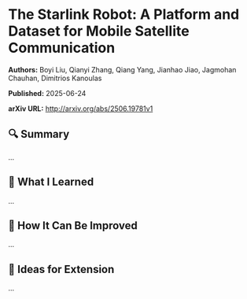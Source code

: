 # The Starlink Robot: A Platform and Dataset for Mobile Satellite Communication
**Authors:** Boyi Liu, Qianyi Zhang, Qiang Yang, Jianhao Jiao, Jagmohan Chauhan, Dimitrios Kanoulas

**Published:** 2025-06-24

**arXiv URL:** http://arxiv.org/abs/2506.19781v1

## 🔍 Summary

...

## 🧠 What I Learned

...

## 🔬 How It Can Be Improved

...

## 🧪 Ideas for Extension

...
